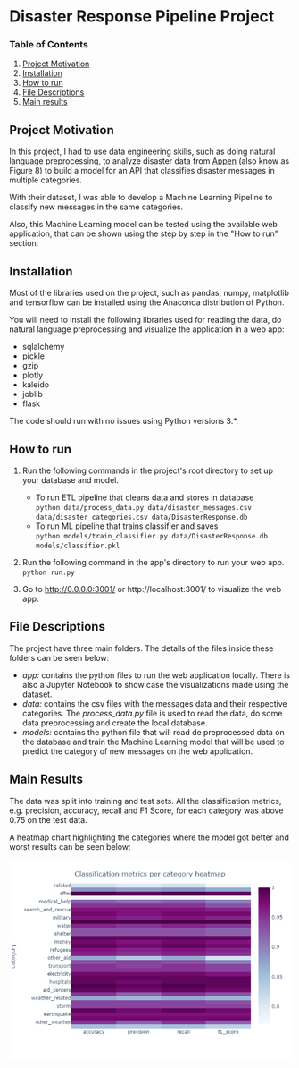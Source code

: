 # Disaster Response Pipeline Project

### Table of Contents

1. [Project Motivation](#motivation)
2. [Installation](#installation)
3. [How to run](#run)
4. [File Descriptions](#files)
5. [Main results](#results)

## Project Motivation<a name="motivation"></a>

In this project, I had to use data engineering skills, such as doing natural language preprocessing, to analyze disaster data from [Appen](https://appen.com/) (also know as Figure 8) to build a model for an API that classifies disaster messages in multiple categories.

With their dataset, I was able to develop a Machine Learning Pipeline to classify new messages in the same categories.

Also, this Machine Learning model can be tested using the available web application, that can be shown using the step by step in the "How to run" section.

## Installation <a name="installation"></a>

Most of the libraries used on the project, such as pandas, numpy, matplotlib and tensorflow can be installed using the Anaconda distribution of Python.

You will need to install the following libraries used for reading the data, do natural language preprocessing and visualize the application in a web app:
 
 * sqlalchemy
 * pickle
 * gzip
 * plotly
 * kaleido
 * joblib
 * flask

The code should run with no issues using Python versions 3.*.

## How to run <a name="run"></a>

1. Run the following commands in the project's root directory to set up your database and model.

    - To run ETL pipeline that cleans data and stores in database <br>
        `python data/process_data.py data/disaster_messages.csv data/disaster_categories.csv data/DisasterResponse.db`
    - To run ML pipeline that trains classifier and saves <br>
        `python models/train_classifier.py data/DisasterResponse.db models/classifier.pkl`

2. Run the following command in the app's directory to run your web app.
    `python run.py`

3. Go to http://0.0.0.0:3001/ or http://localhost:3001/ to visualize the web app.

## File Descriptions <a name="files"></a>

The project have three main folders. The details of the files inside these folders can be seen below:

* *app:* contains the python files to run the web application locally. There is also a Jupyter Notebook to show case the visualizations made using the dataset.
* *data:* contains the csv files with the messages data and their respective categories. The _process_data.py_ file is used to read the data, do some data preprocessing and create the local database. 
* *models:* contains the python file that will read de preprocessed data on the database and train the Machine Learning model that will be used to predict the category of new messages on the web application.


## Main Results<a name="results"></a>

The data was split into training and test sets. All the classification metrics, e.g. precision, accuracy, recall and F1 Score, for each category was above 0.75 on the test data.

A heatmap chart highlighting the categories where the model got better and worst results can be seen below:

![image](classification_metrics.png "Classification metrics per category")
